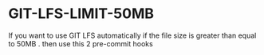 # GIT-LFS-LIMIT-50MB
If you want to use GIT LFS automatically if the file size is greater than equal to 50MB . then use this 2 pre-commit hooks
